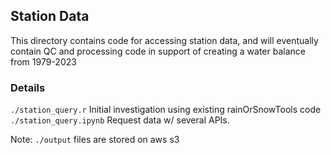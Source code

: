 ## Station Data 
This directory contains code for accessing station data, and will eventually contain
QC and processing code in support of creating a water balance from 1979-2023 


### Details
`./station_query.r` Initial investigation using existing rainOrSnowTools code
`./station_query.ipynb` Request data w/ several APIs. 

Note: `./output` files are stored on aws s3 